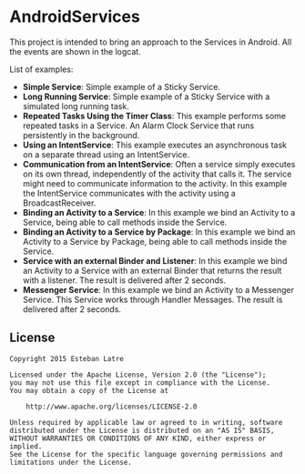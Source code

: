 # AndroidServices
This project is intended to bring an approach to the Services in Android. All the events are shown in the logcat.

List of examples:

- **Simple Service**: Simple example of a Sticky Service.
- **Long Running Service**: Simple example of a Sticky Service with a simulated long running task.
- **Repeated Tasks Using the Timer Class**: This example performs some repeated tasks in a Service. An Alarm Clock Service that runs persistently in the background.
- **Using an IntentService**: This example executes an asynchronous task on a separate thread using an IntentService.
- **Communication from an IntentService**: Often a service simply executes on its own thread, independently of the activity that calls it. The service might need to communicate information to the activity. In this example the IntentService communicates with the activity using a BroadcastReceiver.
- **Binding an Activity to a Service**: In this example we bind an Activity to a Service, being able to call methods inside the Service.
- **Binding an Activity to a Service by Package**: In this example we bind an Activity to a Service by Package, being able to call methods inside the Service.
- **Service with an external Binder and Listener**: In this example we bind an Activity to a Service with an external Binder that returns the result with a listener. The result is delivered after 2 seconds.
- **Messenger Service**: In this example we bind an Activity to a Messenger Service. This Service works through Handler Messages. The result is delivered after 2 seconds.

## License
    Copyright 2015 Esteban Latre
    
    Licensed under the Apache License, Version 2.0 (the "License");
    you may not use this file except in compliance with the License.
    You may obtain a copy of the License at
    
        http://www.apache.org/licenses/LICENSE-2.0
    
    Unless required by applicable law or agreed to in writing, software
    distributed under the License is distributed on an "AS IS" BASIS,
    WITHOUT WARRANTIES OR CONDITIONS OF ANY KIND, either express or implied.
    See the License for the specific language governing permissions and
    limitations under the License.